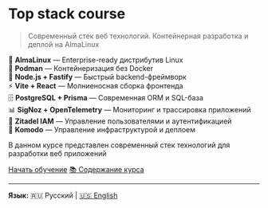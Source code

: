 # Top stack course

> Современный стек веб технологий. Контейнерная разработка и деплой на AlmaLinux

🐧 **AlmaLinux** — Enterprise-ready дистрибутив Linux  
🐳 **Podman** — Контейнеризация без Docker  
🚀 **Node.js + Fastify** — Быстрый backend-фреймворк  
⚡ **Vite + React** — Молниеносная сборка фронтенда  
🗄️ **PostgreSQL + Prisma** — Современная ORM и SQL-база  
📊 **SigNoz + OpenTelemetry** — Мониторинг и трассировка приложений  
🔐 **Zitadel IAM** — Управление пользователями и аутентификацией  
🧩 **Komodo** — Управление инфраструктурой и деплоем  

В данном курсе представлен современный стек технологий для разработки веб приложений

[Начать обучение](index.md)
[📚 Содержание курса](README.md)

---

**Язык:** 🇷🇺 Русский | [🇺🇸 English](../en/index.md)
